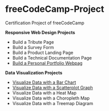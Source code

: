 # freeCodeCamp-Project
Certification Project of freeCodeCamp

**Responsive Web Design Projects**
* Build a Tribute Page
* Build a Survey Form
* Build a Product Landing Page
* Build a Technical Documentation Page
* [Build a Personal Portfolio Webpag](https://codepen.io/ThePrakashKumar/full/vaGBmE)

**Data Visualization Projects**
* [Visualize Data with a Bar Chart](https://codepen.io/ThePrakashKumar/full/ExxovZL)
* [Visualize Data with a Scatterplot Graph](https://codepen.io/ThePrakashKumar/full/eYmOQKG)
* Visualize Data with a Heat Map
* Visualize Data with a Choropleth Map
* Visualize Data with a Treemap Diagram
